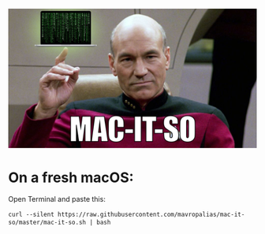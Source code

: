 ![MAC-IT-SO](./mac-it-so.png)

# On a fresh macOS:

Open Terminal and paste this:

```shell
curl --silent https://raw.githubusercontent.com/mavropalias/mac-it-so/master/mac-it-so.sh | bash
```
